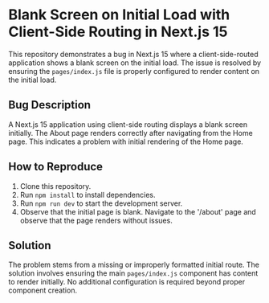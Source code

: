 # Blank Screen on Initial Load with Client-Side Routing in Next.js 15

This repository demonstrates a bug in Next.js 15 where a client-side-routed application shows a blank screen on the initial load.  The issue is resolved by ensuring the `pages/index.js` file is properly configured to render content on the initial load.

## Bug Description

A Next.js 15 application using client-side routing displays a blank screen initially.  The About page renders correctly after navigating from the Home page. This indicates a problem with initial rendering of the Home page.

## How to Reproduce

1. Clone this repository.
2. Run `npm install` to install dependencies.
3. Run `npm run dev` to start the development server.
4. Observe that the initial page is blank.  Navigate to the '/about' page and observe that the page renders without issues.  

## Solution

The problem stems from a missing or improperly formatted initial route.  The solution involves ensuring the main `pages/index.js` component has content to render initially.  No additional configuration is required beyond proper component creation.